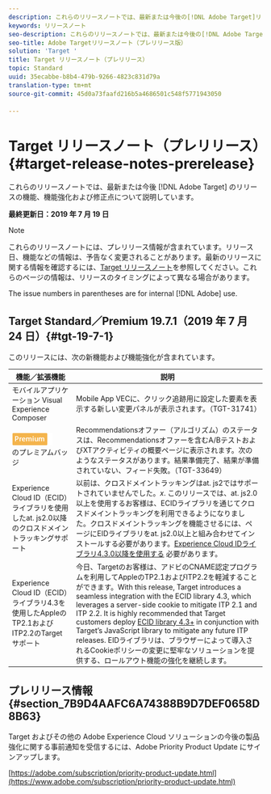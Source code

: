 ```yaml
---
description: これらのリリースノートでは、最新または今後の[!DNL Adobe Target]リリースを参照してください。
keywords: リリースノート
seo-description: これらのリリースノートでは、最新または今後の[!DNL Adobe Target]リリースを参照してください。
seo-title: Adobe Targetリリースノート（プレリリース版）
solution: 'Target '
title: Target リリースノート（プレリリース）
topic: Standard
uuid: 35ecabbe-b8b4-479b-9266-4823c831d79a
translation-type: tm+mt
source-git-commit: 45d0a73faafd216b5a4686501c548f5771943050

---
```



# Target リリースノート（プレリリース）{#target-release-notes-prerelease}

これらのリリースノートでは、最新または今後 [!DNL Adobe Target] のリリースの機能、機能強化および修正点について説明しています。

**最終更新日：2019 年 7 月 19 日**

>[!NOTE]
>
>これらのリリースノートには、プレリリース情報が含まれています。リリース日、機能などの情報は、予告なく変更されることがあります。最新のリリースに関する情報を確認するには、[Target リリースノート](release-notes.md)を参照してください。これらのページの情報は、リリースのタイミングによって異なる場合があります。
>
>The issue numbers in parentheses are for internal [!DNL Adobe] use.

## Target Standard／Premium 19.7.1（2019 年 7 月 24 日）{#tgt-19-7-1}

このリリースには、次の新機能および機能強化が含まれています。

| 機能／拡張機能 | 説明 |
| --- | --- |
| モバイルアプリケーション Visual Experience Composer | Mobile App VECに、クリック追跡用に設定した要素を表示する新しい変更パネルが表示されます。（TGT-31741） |
| ![A/Bテストおよびエクスペリエンスターゲット設定（XT）アクティビティ](/help/assets/premium.png)<br>のプレミアムバッジ | Recommendationsオファー（アルゴリズム）のステータスは、Recommendationsオファーを含むA/BテストおよびXTアクティビティの概要ページに表示されます。次のようなステータスがあります。結果準備完了、結果が準備されていない、フィード失敗。（TGT-33649） |
| Experience Cloud ID（ECID）ライブラリを使用したat. js2.0以降のクロスドメイントラッキングサポート | 以前は、クロスドメイントラッキングはat. js2ではサポートされていませんでした。*x*. このリリースでは、at. js2.0以上を使用するお客様は、ECIDライブラリを通じてクロスドメイントラッキングを利用できるようになりました。クロスドメイントラッキングを機能させるには、ページにEIDライブラリをat. js2.0以上と組み合わせてインストールする必要があります。[Experience Cloud IDライブラリ4.3.0以降を使用する](https://marketing.adobe.com/resources/help/en_US/mcvid/mcvid-release-notes.html) 必要があります。 |
| Experience Cloud ID（ECID）ライブラリ4.3を使用したAppleのTP2.1およびITP2.2のTargetサポート | 今日、Targetのお客様は、アドビのCNAME認定プログラムを利用してAppleのTP2.1およびITP2.2を軽減することができます。With this release, Target introduces a seamless integration with the ECID library 4.3, which leverages a server-side cookie to mitigate ITP 2.1 and ITP 2.2. It is highly recommended that Target customers deploy [ECID library 4.3+](https://marketing.adobe.com/resources/help/en_US/mcvid/mcvid-release-notes.html) in conjunction with Target’s JavaScript library to mitigate any future ITP releases. EIDライブラリは、ブラウザーによって導入されるCookieポリシーの変更に堅牢なソリューションを提供する、ロールアウト機能の強化を継続します。 |

## プレリリース情報 {#section_7B9D4AAFC6A74388B9D7DEF0658D8B63}

Target およびその他の Adobe Experience Cloud ソリューションの今後の製品強化に関する事前通知を受信するには、Adobe Priority Product Update にサインアップします。

[https://adobe.com/subscription/priority-product-update.html](https://www.adobe.com/subscription/priority-product-update.html)
